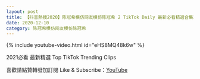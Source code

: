 ```yaml
---
layout: post
title: 【抖音熱搜2020】陈冠希模仿网友模仿陈冠希 2 TikTok Daily 最新必看精選合集2020 12 10
date: 2020-12-10
category: 陈冠希模仿网友模仿陈冠希
---
```


{% include youtube-video.html id="eHS8MQ48k6w" %}

2021必看 最新精選 Top TikTok Trending Clips

喜歡請點贊轉發加訂閱 Like & Subscribe：[YouTube](https://www.youtube.com/channel/UCAoR7VcanIPd04uEq_GIylA/videos)

